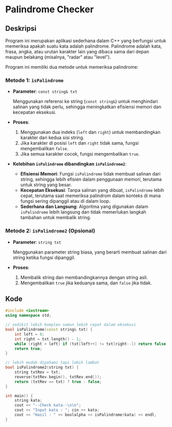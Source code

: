 
# Palindrome Checker

## Deskripsi

Program ini merupakan aplikasi sederhana dalam C++ yang berfungsi untuk memeriksa apakah suatu kata adalah palindrome. Palindrome adalah kata, frasa, angka, atau urutan karakter lain yang dibaca sama dari depan maupun belakang (misalnya, "radar" atau "level").

Program ini memiliki dua metode untuk memeriksa palindrome:

### Metode 1: `isPalindrome`

- **Parameter**: `const string& txt`

  Menggunakan referensi ke string (`const string&`) untuk menghindari salinan yang tidak perlu, sehingga meningkatkan efisiensi memori dan kecepatan eksekusi.

- **Proses**:
  1. Menggunakan dua indeks (`left` dan `right`) untuk membandingkan karakter dari kedua sisi string.
  2. Jika karakter di posisi `left` dan `right` tidak sama, fungsi mengembalikan `false`.
  3. Jika semua karakter cocok, fungsi mengembalikan `true`.

- **Kelebihan `isPalindrome` dibandingkan `isPalindrome2`**:
  - **Efisiensi Memori**: Fungsi `isPalindrome` tidak membuat salinan dari string, sehingga lebih efisien dalam penggunaan memori, terutama untuk string yang besar.
  - **Kecepatan Eksekusi**: Tanpa salinan yang dibuat, `isPalindrome` lebih cepat, terutama saat memeriksa palindrom dalam konteks di mana fungsi sering dipanggil atau di dalam loop.
  - **Sederhana dan Langsung**: Algoritma yang digunakan dalam `isPalindrome` lebih langsung dan tidak memerlukan langkah tambahan untuk membalik string.

### Metode 2: `isPalindrome2` (Opsional)

- **Parameter**: `string txt`

  Menggunakan parameter string biasa, yang berarti membuat salinan dari string ketika fungsi dipanggil.

- **Proses**:
  1. Membalik string dan membandingkannya dengan string asli.
  2. Mengembalikan `true` jika keduanya sama, dan `false` jika tidak.

## Kode

```cpp
#include <iostream>
using namespace std;

// sedikit lebih komplex namun lebih cepat dalam eksekusi
bool isPalindrome(const string& txt) {
    int left = 0;
    int right = txt.length() - 1;
    while (right > left) if (txt[left++] != txt[right--]) return false;
    return true;
}

// lebih mudah dipahami tapi lebih lambat
bool isPalindrome2(string txt) { 
    string txtRev = txt;
    reverse(txtRev.begin(), txtRev.end());
    return (txtRev == txt) ? true : false;
}

int main() {
    string kata;
    cout << "--Check kata--\n\n";
    cout << "Input kata : "; cin >> kata;
    cout << "Hasil : " << boolalpha << isPalindrome(kata) << endl;
}


